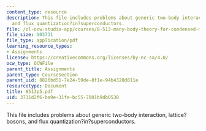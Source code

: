 ```yaml
---
content_type: resource
description: This file includes problems about generic two-body interaction, lattice?bosons,
  and flux quantization?in?superconductors.
file: /ol-ocw-studio-app/courses/8-513-many-body-theory-for-condensed-matter-systems-fall-2004/3711d2f6ba9e31febc557801b9db0538_8513p5.pdf
file_size: 103731
file_type: application/pdf
learning_resource_types:
- Assignments
license: https://creativecommons.org/licenses/by-nc-sa/4.0/
ocw_type: OCWFile
parent_title: Assignments
parent_type: CourseSection
parent_uid: 8826bd51-7e24-59de-8f1e-94b4328d811e
resourcetype: Document
title: 8513p5.pdf
uid: 3711d2f6-ba9e-31fe-bc55-7801b9db0538
---
```

This file includes problems about generic two-body interaction, lattice?bosons, and flux quantization?in?superconductors.
